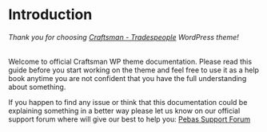 # Introduction

###### Thank you for choosing [Craftsman - Tradespeople](https://pebas.gitbooks.io/craftsman/content/) WordPress theme!

Welcome to official Craftsman WP theme documentation. Please read this guide before you start working on the theme and feel free to use it as a help book anytime you are not confident that you have the  full understanding about something.

If you happen to find any issue or think that this documentation could be explaining something in a better way please let us know on our official support forum where will give our best to help you: [Pebas Support Forum](https://powerthemes.club/support)


